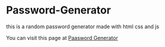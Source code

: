  # Password-Generator
this is a random password generator made with html css and js

You can visit this page at [Paasword Generator](https://kousthubh02.github.io/Password-Generator/)
